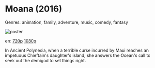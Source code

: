 # Moana (2016)

Genres: animation, family, adventure, music, comedy, fantasy

![poster](http://image.tmdb.org/t/p/w500/z4x0Bp48ar3Mda8KiPD1vwSY3D8.jpg)

en:
  [720p](magnet:?xt=urn:btih:749E77BBFEBD97E689C132E3B663BB89425476DC&tr=udp://glotorrents.pw:6969/announce&tr=udp://tracker.opentrackr.org:1337/announce&tr=udp://torrent.gresille.org:80/announce&tr=udp://tracker.openbittorrent.com:80&tr=udp://tracker.coppersurfer.tk:6969&tr=udp://tracker.leechers-paradise.org:6969&tr=udp://p4p.arenabg.ch:1337&tr=udp://tracker.internetwarriors.net:1337)
  [1080p](magnet:?xt=urn:btih:635F4FE104291989E433EF7100C33F6106E85007&tr=udp://glotorrents.pw:6969/announce&tr=udp://tracker.opentrackr.org:1337/announce&tr=udp://torrent.gresille.org:80/announce&tr=udp://tracker.openbittorrent.com:80&tr=udp://tracker.coppersurfer.tk:6969&tr=udp://tracker.leechers-paradise.org:6969&tr=udp://p4p.arenabg.ch:1337&tr=udp://tracker.internetwarriors.net:1337)
  


In Ancient Polynesia, when a terrible curse incurred by Maui reaches an impetuous Chieftain's daughter's island, she answers the Ocean's call to seek out the demigod to set things right.